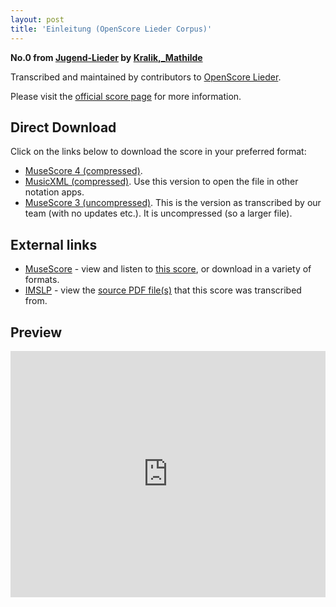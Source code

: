 ```yaml
---
layout: post
title: 'Einleitung (OpenScore Lieder Corpus)'
---
```


__No.0 from [Jugend-Lieder](https://fourscoreandmore.org/openscore/lieder/Kralik%2C_Mathilde/Jugend-Lieder/) by [Kralik,_Mathilde](https://fourscoreandmore.org/openscore/lieder/Kralik%2C_Mathilde)__

Transcribed and maintained by contributors to [OpenScore Lieder].

Please visit the [official score page] for more information.

[official score page]: https://musescore.com/openscore-lieder-corpus/scores/6166579
[OpenScore Lieder]: https://musescore.com/openscore-lieder-corpus

## Direct Download

Click on the links below to download the score in your preferred format:
- [MuseScore 4 (compressed)](https://fourscoreandmore.org/openscore/lieder/Kralik%2C_Mathilde/Jugend-Lieder/00_Einleitung.mscz).
- [MusicXML (compressed)](https://fourscoreandmore.org/openscore/lieder/Kralik%2C_Mathilde/Jugend-Lieder/00_Einleitung.mxl). Use this version to open the file in other notation apps.
- [MuseScore 3 (uncompressed)](https://raw.githubusercontent.com/OpenScore/Lieder/refs/heads/main/scores/Kralik%2C_Mathilde/Jugend-Lieder/00_Einleitung/lc6166579.mscx). This is the version as transcribed by our team (with no updates etc.). It is uncompressed (so a larger file).

## External links

- [MuseScore] - view and listen to [this score][MuseScore], or download in a variety of formats.
- [IMSLP] - view the [source PDF file(s)][IMSLP] that this score was transcribed from.

[MuseScore]: https://musescore.com/score/6166579
[IMSLP]: https://imslp.org/wiki/Special:ReverseLookup/621374

## Preview

<iframe width="100%" height="394" src="https://musescore.com/openscore-lieder-corpus/scores/6166579/embed" frameborder="0" allowfullscreen allow="autoplay; fullscreen"></iframe>

